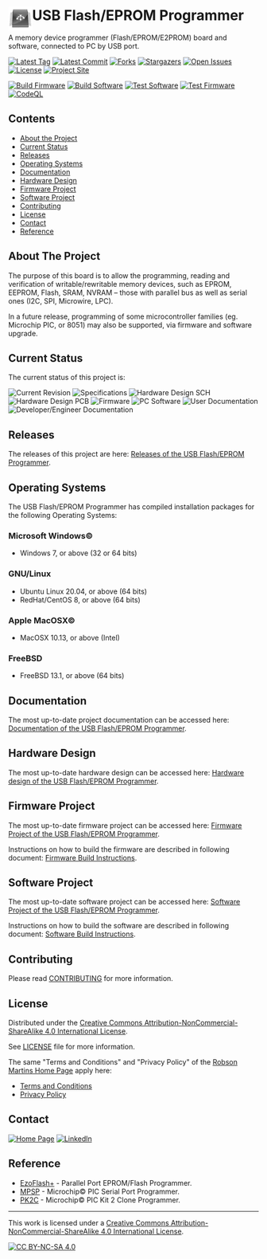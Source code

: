 # <img align="left" src="/images/icon.png" alt="usbflashprog" title="usbflashprog">USB Flash/EPROM Programmer
A memory device programmer (Flash/EPROM/E2PROM) board and software, connected to PC by USB port.

[![Latest Tag][tag-shield]][tag-url] [![Latest Commit][commit-shield]][commit-url] [![Forks][forks-shield]][forks-url] [![Stargazers][stars-shield]][stars-url] [![Open Issues][issues-shield]][issues-url] [![License][license-shield]][license-url] [![Project Site][site-shield]][site-url]

[![Build Firmware][build-firmware-shield]][build-firmware-url]
[![Build Software][build-software-shield]][build-software-url]
[![Test Software][test-software-shield]][test-software-url]
[![Test Firmware][test-firmware-shield]][test-firmware-url]
[![CodeQL][codeql-shield]][codeql-url]

## Contents

* [About the Project](#about-the-project)
* [Current Status](#current-status)
* [Releases](#releases)
* [Operating Systems](#operating-systems)
* [Documentation](#documentation)
* [Hardware Design](#hardware-design)
* [Firmware Project](#firmware-project)
* [Software Project](#software-project)
* [Contributing](#contributing)
* [License](#license)
* [Contact](#contact)
* [Reference](#reference)

## About The Project

The purpose of this board is to allow the programming, reading and verification of writable/rewritable memory devices, such as EPROM, EEPROM, Flash, SRAM, NVRAM – those with parallel bus as well as serial ones (I2C, SPI, Microwire, LPC).

In a future release, programming of some microcontroller families (eg. Microchip PIC, or 8051) may also be supported, via firmware and software upgrade.

## Current Status

The current status of this project is:

![Current Revision](https://img.shields.io/badge/Current%20Version-v0.1.0--rev.G-blue?style=plastic)
![Specifications](https://img.shields.io/badge/Specifications-almost%20stable-green?style=plastic)
![Hardware Design SCH](https://img.shields.io/badge/Hardware%20Design%20(Schematics)-almost%20stable-yellowgreen?style=plastic)
![Hardware Design PCB](https://img.shields.io/badge/Hardware%20Design%20(PCB)-not%20started%20yet-red?style=plastic)
![Firmware](https://img.shields.io/badge/Firmware-unstable-yellow?style=plastic)
![PC Software](https://img.shields.io/badge/PC%20Software-unstable-yellow?style=plastic)
![User Documentation](https://img.shields.io/badge/User%20Documentation-not%20started%20yet-red?style=plastic)
![Developer/Engineer Documentation](https://img.shields.io/badge/Developer%20and%20Engineer%20Documentation-almost%20stable-green?style=plastic)

## Releases

The releases of this project are here: [Releases of the USB Flash/EPROM Programmer](https://github.com/robsonsmartins/usbflashprog/releases).

## Operating Systems

The USB Flash/EPROM Programmer has compiled installation packages for the following Operating Systems:

### Microsoft Windows©

* Windows 7, or above (32 or 64 bits)

### GNU/Linux

* Ubuntu Linux 20.04, or above (64 bits)
* RedHat/CentOS 8, or above (64 bits)

### Apple MacOSX©

* MacOSX 10.13, or above (Intel)

### FreeBSD

* FreeBSD 13.1, or above (64 bits)

## Documentation

The most up-to-date project documentation can be accessed here: [Documentation of the USB Flash/EPROM Programmer](https://robsonsmartins.github.io/usbflashprog/).

## Hardware Design

The most up-to-date hardware design can be accessed here: [Hardware design of the USB Flash/EPROM Programmer](https://github.com/robsonsmartins/usbflashprog/blob/main/hardware/).

## Firmware Project

The most up-to-date firmware project can be accessed here: [Firmware Project of the USB Flash/EPROM Programmer](https://github.com/robsonsmartins/usbflashprog/blob/main/firmware/).

Instructions on how to build the firmware are described in following document: [Firmware Build Instructions](https://github.com/robsonsmartins/usbflashprog/blob/main/firmware/BUILD.md).

## Software Project

The most up-to-date software project can be accessed here: [Software Project of the USB Flash/EPROM Programmer](https://github.com/robsonsmartins/usbflashprog/blob/main/software/).

Instructions on how to build the software are described in following document: [Software Build Instructions](https://github.com/robsonsmartins/usbflashprog/blob/main/software/BUILD.md).

## Contributing

Please read [CONTRIBUTING](https://github.com/robsonsmartins/usbflashprog/blob/main/CONTRIBUTING.md) for more information.

## License

Distributed under the [Creative Commons Attribution-NonCommercial-ShareAlike 4.0 International License][cc-by-nc-sa]. 

See [LICENSE](https://github.com/robsonsmartins/usbflashprog/blob/main/LICENSE) file for more information.

The same "Terms and Conditions" and "Privacy Policy" of the [Robson Martins Home Page](https://www.robsonmartins.com) apply here:

- [Terms and Conditions](https://www.robsonmartins.com/content/policy/terms.php)
- [Privacy Policy](https://www.robsonmartins.com/content/policy/privacy.php)

## Contact

[![Home Page][contact-site-shield]][contact-site-url] [![LinkedIn][contact-linkedin-shield]][contact-linkedin-url]

## Reference
* [EzoFlash+](http://www.ezoflash.com/) - Parallel Port EPROM/Flash Programmer.
* [MPSP](https://mpsp.robsonmartins.com) - Microchip&copy; PIC Serial Port Programmer.
* [PK2C](https://pk2c.robsonmartins.com) - Microchip&copy; PIC Kit 2 Clone Programmer.

---

This work is licensed under a [Creative Commons Attribution-NonCommercial-ShareAlike 4.0 International License][cc-by-nc-sa].

[![CC BY-NC-SA 4.0][cc-by-nc-sa-image]][cc-by-nc-sa]

[cc-by-nc-sa]: http://creativecommons.org/licenses/by-nc-sa/4.0/
[cc-by-nc-sa-image]: https://licensebuttons.net/l/by-nc-sa/4.0/88x31.png

[tag-shield]: https://img.shields.io/github/v/tag/robsonsmartins/usbflashprog?style=plastic
[tag-url]: https://github.com/robsonsmartins/usbflashprog/tags
[commit-shield]: https://img.shields.io/github/last-commit/robsonsmartins/usbflashprog?style=plastic
[commit-url]: https://github.com/robsonsmartins/usbflashprog/graphs/commit-activity
[forks-shield]: https://img.shields.io/github/forks/robsonsmartins/usbflashprog?style=plastic
[forks-url]: https://github.com/robsonsmartins/usbflashprog/network/members
[stars-shield]: https://img.shields.io/github/stars/robsonsmartins/usbflashprog?style=plastic
[stars-url]: https://github.com/robsonsmartins/usbflashprog/stargazers
[issues-shield]: https://img.shields.io/github/issues/robsonsmartins/usbflashprog?style=plastic
[issues-url]: https://github.com/robsonsmartins/usbflashprog/issues
[license-shield]: https://img.shields.io/badge/License-CC%20BY--NC--SA%204.0-lightgrey.svg?style=plastic
[license-url]: https://github.com/robsonsmartins/usbflashprog/blob/master/LICENSE
[site-shield]: https://img.shields.io/badge/project%20site-usbflashprog-orange?style=plastic
[site-url]: https://usbflashprog.robsonmartins.com

[build-firmware-shield]: https://github.com/robsonsmartins/usbflashprog/actions/workflows/firmware.yml/badge.svg?style=plastic
[build-firmware-url]: https://github.com/robsonsmartins/usbflashprog/actions/workflows/firmware.yml
[build-software-shield]: https://github.com/robsonsmartins/usbflashprog/actions/workflows/software.yml/badge.svg?style=plastic
[build-software-url]: https://github.com/robsonsmartins/usbflashprog/actions/workflows/software.yml
[test-firmware-shield]: https://github.com/robsonsmartins/usbflashprog/actions/workflows/test-firmware.yml/badge.svg?style=plastic
[test-firmware-url]: https://github.com/robsonsmartins/usbflashprog/actions/workflows/test-firmware.yml
[test-software-shield]: https://github.com/robsonsmartins/usbflashprog/actions/workflows/test-software.yml/badge.svg?style=plastic
[test-software-url]: https://github.com/robsonsmartins/usbflashprog/actions/workflows/test-software.yml
[codeql-shield]: https://github.com/robsonsmartins/usbflashprog/actions/workflows/codeql-analysis.yml/badge.svg?style=plastic
[codeql-url]:https://github.com/robsonsmartins/usbflashprog/actions/workflows/codeql-analysis.yml

[contact-site-shield]: https://img.shields.io/badge/Home%20Page-robsonmartins.com-green?style=plastic
[contact-site-url]: https://www.robsonmartins.com
[contact-linkedin-shield]: https://img.shields.io/badge/LinkedIn-robsonmartins-blue?style=plastic
[contact-linkedin-url]: https://www.linkedin.com/in/robsonmartins/
